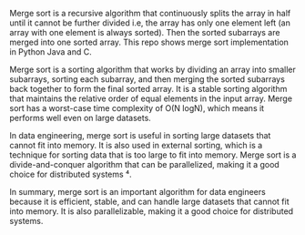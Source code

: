 Merge sort is a recursive algorithm that continuously splits the array in half until it cannot be further divided i.e, the array has only one element left (an array with one element is always sorted). Then the sorted subarrays are merged into one sorted array.
This repo shows merge sort implementation in Python Java and C.

Merge sort is a sorting algorithm that works by dividing an array into smaller subarrays, sorting each subarray, and then merging the sorted subarrays back together to form the final sorted array. It is a stable sorting algorithm that maintains the relative order of equal elements in the input array. Merge sort has a worst-case time complexity of O(N logN), which means it performs well even on large datasets. 

In data engineering, merge sort is useful in sorting large datasets that cannot fit into memory. It is also used in external sorting, which is a technique for sorting data that is too large to fit into memory. Merge sort is a divide-and-conquer algorithm that can be parallelized, making it a good choice for distributed systems ⁴. 

In summary, merge sort is an important algorithm for data engineers because it is efficient, stable, and can handle large datasets that cannot fit into memory. It is also parallelizable, making it a good choice for distributed systems.
